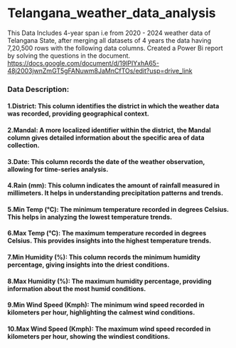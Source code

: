 # Telangana_weather_data_analysis

This Data Includes 4-year span i.e from 2020 - 2024 weather data of Telangana State, after merging all datasets of 4 years the data having 7,20,500 rows with the following data columns. Created a Power Bi report by solving the questions in the document.
https://docs.google.com/document/d/19lPIYxhA65-48j2003jwnZmGT5gFANuwm8JaMnCfTOs/edit?usp=drive_link

### Data Description:

#### 1.District: This column identifies the district in which the weather data was recorded, providing geographical context.
#### 2.Mandal: A more localized identifier within the district, the Mandal column gives detailed information about the specific area of data collection.
#### 3.Date: This column records the date of the weather observation, allowing for time-series analysis.
#### 4.Rain (mm): This column indicates the amount of rainfall measured in millimeters. It helps in understanding precipitation patterns and trends.
#### 5.Min Temp (°C): The minimum temperature recorded in degrees Celsius. This helps in analyzing the lowest temperature trends.
#### 6.Max Temp (°C): The maximum temperature recorded in degrees Celsius. This provides insights into the highest temperature trends.
#### 7.Min Humidity (%): This column records the minimum humidity percentage, giving insights into the driest conditions.
#### 8.Max Humidity (%): The maximum humidity percentage, providing information about the most humid conditions.
#### 9.Min Wind Speed (Kmph): The minimum wind speed recorded in kilometers per hour, highlighting the calmest wind conditions.
#### 10.Max Wind Speed (Kmph): The maximum wind speed recorded in kilometers per hour, showing the windiest conditions.
